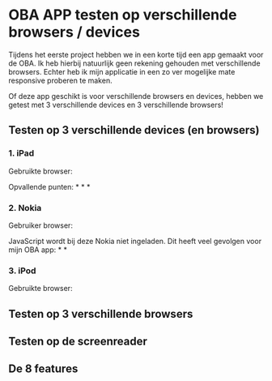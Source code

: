 # OBA APP testen op verschillende browsers / devices
Tijdens het eerste project hebben we in een korte tijd een app gemaakt voor de OBA. Ik heb hierbij natuurlijk geen rekening gehouden met verschillende browsers. Echter heb ik mijn applicatie in een zo ver mogelijke mate responsive proberen te maken. 

Of deze app geschikt is voor verschillende browsers en devices, hebben we getest met 3 verschillende devices en 3 verschillende browsers! 


## Testen op 3 verschillende devices (en browsers)
### 1. iPad 
Gebruikte browser:


Opvallende punten:
*
*
*

### 2. Nokia 
Gebruiker browser:


JavaScript wordt bij deze Nokia niet ingeladen. Dit heeft veel gevolgen voor mijn OBA app:
*
*


### 3. iPod 
Gebruikte browser: 

## Testen op 3 verschillende browsers


## Testen op de screenreader


## De 8 features
